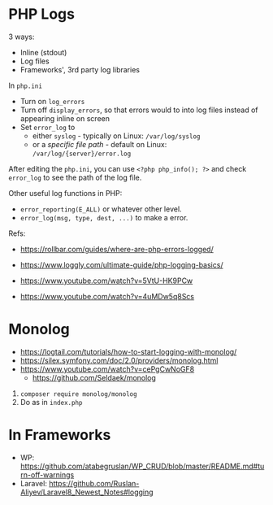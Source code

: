 # PHP Logs

3 ways:
- Inline (stdout)
- Log files
- Frameworks', 3rd party log libraries

In `php.ini`
- Turn on `log_errors`
- Turn off `display_errors`, so that errors would to into log files instead of appearing inline on screen
- Set `error_log` to 
	- either `syslog` - typically on Linux: `/var/log/syslog`
	- or a _specific file path_ - default on Linux: `/var/log/{server}/error.log`

After editing the `php.ini`, you can use `<?php php_info(); ?>` and check `error_log` to see the path of the log file.

Other useful log functions in PHP:
- `error_reporting(E_ALL)` or whatever other level.
- `error_log(msg, type, dest, ...)` to make a error.

Refs:

- https://rollbar.com/guides/where-are-php-errors-logged/
- https://www.loggly.com/ultimate-guide/php-logging-basics/  


- https://www.youtube.com/watch?v=5VtU-HK9PCw
- https://www.youtube.com/watch?v=4uMDw5q8Scs

# Monolog

- https://logtail.com/tutorials/how-to-start-logging-with-monolog/
- https://silex.symfony.com/doc/2.0/providers/monolog.html
- https://www.youtube.com/watch?v=cePgCwNoGF8
	- https://github.com/Seldaek/monolog

1. `composer require monolog/monolog`
2. Do as in `index.php`

# In Frameworks

- WP: https://github.com/atabegruslan/WP_CRUD/blob/master/README.md#turn-off-warnings
- Laravel: https://github.com/Ruslan-Aliyev/Laravel8_Newest_Notes#logging

